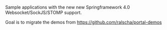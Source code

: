 Sample applications with the new new Springframework 4.0 Websocket/SockJS/STOMP support. 

Goal is to migrate the demos from https://github.com/ralscha/portal-demos
